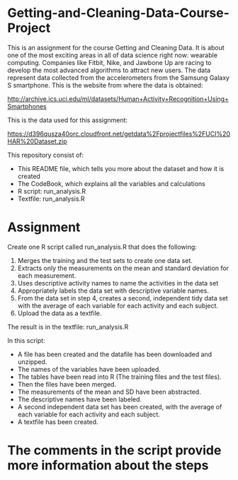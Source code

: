 # Getting-and-Cleaning-Data-Course-Project

This is an assignment for the course Getting and Cleaning Data. It is about one of the most exciting areas in all of data science right now: wearable computing. Companies like Fitbit, Nike, and Jawbone Up are racing to develop the most advanced algorithms to attract new users. The data represent data collected from the accelerometers from the Samsung Galaxy S smartphone. This is the website from where the data is obtained: 

http://archive.ics.uci.edu/ml/datasets/Human+Activity+Recognition+Using+Smartphones 

This is the data used for this assignment:

https://d396qusza40orc.cloudfront.net/getdata%2Fprojectfiles%2FUCI%20HAR%20Dataset.zip

This repository consist of:

- This README file, which tells you more about the dataset and how it is created
- The CodeBook, which explains all the variables and calculations
- R script: run_analysis.R
- Textfile: run_analysis.R

# Assignment

Create one R script called run_analysis.R that does the following:

1. Merges the training and the test sets to create one data set.
2. Extracts only the measurements on the mean and standard deviation for each measurement. 
3. Uses descriptive activity names to name the activities in the data set
4. Appropriately labels the data set with descriptive variable names. 
5. From the data set in step 4, creates a second, independent tidy data set with the average of each variable for each activity and each subject.
6. Upload the data as a textfile. 

The result is in the textfile: run_analysis.R 

In this script:

- A file has been created and the datafile has been downloaded and unzipped.
- The names of the variables have been uploaded.
- The tables have been read into R (The training files and the test files).
- Then the files have been merged.
- The measurements of the mean and SD have been abstracted.
- The descriptive names have been labeled. 
- A second independent data set has been created, with the average of each variable for each activity and each subject.
- A textfile has been created. 

# The comments in the script provide more information about the steps 

